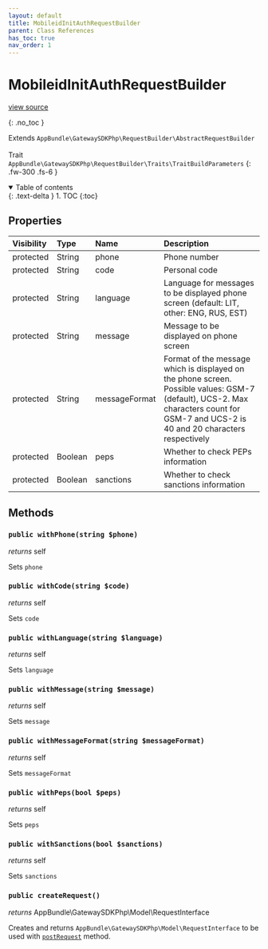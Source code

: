 ```yaml
---
layout: default
title: MobileidInitAuthRequestBuilder
parent: Class References
has_toc: true
nav_order: 1
---
```


# MobileidInitAuthRequestBuilder
[view source](https://github.com/Mark-Sign/gateway-sdk-php/blob/master/src/RequestBuilder/MobileidInitAuthRequestBuilder.php)

{: .no_toc }

Extends `AppBundle\GatewaySDKPhp\RequestBuilder\AbstractRequestBuilder` <br><br> Trait `AppBundle\GatewaySDKPhp\RequestBuilder\Traits\TraitBuildParameters`
{: .fw-300 .fs-6 }

<details open markdown="block">
  <summary>
    Table of contents
  </summary>
  {: .text-delta }
1. TOC
{:toc}
</details>

## Properties

| Visibility | Type | Name | Description |
| :--- | :--- | :--- | :--- |
| protected | String | phone | Phone number |
| protected | String | code | Personal code |
| protected | String | language | Language for messages to be displayed phone screen (default: LIT, other: ENG, RUS, EST) |
| protected | String | message | Message to be displayed on phone screen |
| protected | String | messageFormat | Format of the message which is displayed on the phone screen. Possible values: GSM-7 (default), UCS-2. Max characters count for GSM-7 and UCS-2 is 40 and 20 characters respectively |
| protected | Boolean | peps | Whether to check PEPs information |
| protected | Boolean | sanctions | Whether to check sanctions information |


## Methods

### `public withPhone(string $phone)`

*returns* self

Sets `phone`

### `public withCode(string $code)`

*returns* self

Sets `code`

### `public withLanguage(string $language)`

*returns* self

Sets `language`

### `public withMessage(string $message)`

*returns* self

Sets `message`

### `public withMessageFormat(string $messageFormat)`

*returns* self

Sets `messageFormat`

### `public withPeps(bool $peps)`

*returns* self

Sets `peps`

### `public withSanctions(bool $sanctions)`

*returns* self

Sets `sanctions`

### `public createRequest()`

*returns* AppBundle\GatewaySDKPhp\Model\RequestInterface

Creates and returns `AppBundle\GatewaySDKPhp\Model\RequestInterface` to be used with [`postRequest`](/documentation/class-ref/GatewaySDKPhp/ConnectorInterface.html#public-postrequestappbundlegatewaysdkphpmodelrequestinterface-request) method.

